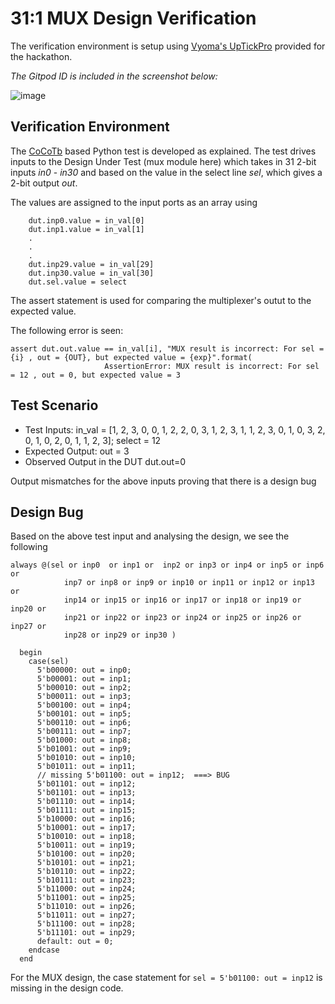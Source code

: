 # 31:1 MUX Design Verification
The verification environment is setup using [Vyoma's UpTickPro](https://vyomasystems.com) provided for the hackathon.

*The Gitpod ID is included in the screenshot below:*

![image](https://user-images.githubusercontent.com/80892311/180588458-c4ca3d30-ad7f-4960-8820-4af728d34090.png)

## Verification Environment

The [CoCoTb](https://www.cocotb.org/) based Python test is developed as explained. The test drives inputs to the Design Under Test (mux module here) which takes in 31  2-bit inputs *in0* - *in30* and based on the value in the select line *sel*, which gives a 2-bit output *out*.

The values are assigned to the input ports as an array using 
```
    dut.inp0.value = in_val[0]
    dut.inp1.value = in_val[1]
    .
    .
    .
    dut.inp29.value = in_val[29]
    dut.inp30.value = in_val[30]
    dut.sel.value = select
```

The assert statement is used for comparing the multiplexer's outut to the expected value.

The following error is seen:
```
assert dut.out.value == in_val[i], "MUX result is incorrect: For sel = {i} , out = {OUT}, but expected value = {exp}".format(
                     AssertionError: MUX result is incorrect: For sel = 12 , out = 0, but expected value = 3
```
## Test Scenario
- Test Inputs: in_val = [1, 2, 3, 0, 0, 1, 2, 2, 0, 3, 1, 2, 3, 1, 1, 2, 3, 0, 1, 0, 3, 2, 0, 1, 0, 2, 0, 1, 1, 2, 3]; select = 12
- Expected Output: out = 3
- Observed Output in the DUT dut.out=0

Output mismatches for the above inputs proving that there is a design bug

## Design Bug
Based on the above test input and analysing the design, we see the following

```
always @(sel or inp0  or inp1 or  inp2 or inp3 or inp4 or inp5 or inp6 or
            inp7 or inp8 or inp9 or inp10 or inp11 or inp12 or inp13 or 
            inp14 or inp15 or inp16 or inp17 or inp18 or inp19 or inp20 or
            inp21 or inp22 or inp23 or inp24 or inp25 or inp26 or inp27 or 
            inp28 or inp29 or inp30 )

  begin
    case(sel)
      5'b00000: out = inp0;  
      5'b00001: out = inp1;  
      5'b00010: out = inp2;  
      5'b00011: out = inp3;  
      5'b00100: out = inp4;  
      5'b00101: out = inp5;  
      5'b00110: out = inp6;  
      5'b00111: out = inp7;  
      5'b01000: out = inp8;  
      5'b01001: out = inp9;  
      5'b01010: out = inp10;
      5'b01011: out = inp11;
      // missing 5'b01100: out = inp12;  ===> BUG
      5'b01101: out = inp12;
      5'b01101: out = inp13;
      5'b01110: out = inp14;
      5'b01111: out = inp15;
      5'b10000: out = inp16;
      5'b10001: out = inp17;
      5'b10010: out = inp18;
      5'b10011: out = inp19;
      5'b10100: out = inp20;
      5'b10101: out = inp21;
      5'b10110: out = inp22;
      5'b10111: out = inp23;
      5'b11000: out = inp24;
      5'b11001: out = inp25;
      5'b11010: out = inp26;
      5'b11011: out = inp27;
      5'b11100: out = inp28;
      5'b11101: out = inp29;
      default: out = 0;
    endcase
  end
```
For the MUX design, the case statement for ``sel = 5'b01100: out = inp12`` is missing in the design code.
